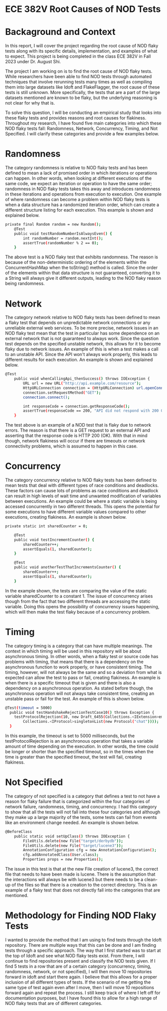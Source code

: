 # ECE 382V Root Causes of NOD Tests

# Backaground and Context

In this report, I will cover the project regarding the root cause of NOD flaky tests along with its specific details, implementation, and examples of what to expect. This project is being completed in the class ECE 382V in Fall 2023 under Dr. August Shi. 

The project I am working on is to find the root cause of NOD flaky tests. While researchers have been able to find NOD tests through automated techniques that involve rerunning tests many times as well as compiling them into large datasets like Idoft and FlakeFlagger, the root cause of these tests is still unknown. More specifically, the tests that are a part of the large datasets mentioned are known to be flaky, but the underlying reasoning is not clear for why that is. 

To solve this question, I will be conducting an empirical study that looks into these flaky tests and provides reasons and root causes for flakiness. Throughout my research, I have found five main categories into which these NOD flaky tests fall: Randomness, Network, Concurrency, Timing, and Not Specified. I will clarify these categories and provide a few examples below.

# Randomness

The category randomness is relative to NOD flaky tests and has been defined to mean a lack of promised order in which iterations or operations can happen. In other words, when looking at different executions of the same code, we expect an iteration or operation to have the same order; randomness in NOD flaky tests takes this away and introduces randomness in these iterations and operations from execution to execution. One example of where randomness can become a problem within NOD flaky tests is when a data structure has a randomized iteration order, which can create a different structure listing for each execution. This example is shown and explained below.

```bash
private final Random random = new Random();
    @Test
    public void testRandomNumberIsAlwaysEven() {
        int randomNumber = random.nextInt();
        assertTrue(randomNumber % 2 == 0);  
    }
```
The above test is a NOD flaky test that exhibits randomness. The reason is because of the non-deterministic ordering of the elements within the ConcurrentHashMap when the toString() method is called. Since the order of the elements within that data structure is not guaranteed, converting it to a String will always give it different outputs, leading to the NOD flaky reason being randomness.

# Network

The category network relative to NOD flaky tests has been defined to mean a flaky test that depends on unpredictable network connections or any unreliable external web services. To be more precise, network issues in an NOD flaky test mean that the test in particular has some dependence on an external network that is not guaranteed to always work. Since the question test depends on the specified unstable network, this allows for it to become flaky due to network issues. An example of this is when a test makes a call to an unstable API. Since the API won't always work properly, this leads to different results for each execution. An example is shown and explained below.

```bash
@Test
    public void whenCallingApi_thenSuccess() throws IOException {
        URL url = new URL("http://api.example.com/resource");
        HttpURLConnection connection = (HttpURLConnection) url.openConnection();
        connection.setRequestMethod("GET");
        connection.connect();

        int responseCode = connection.getResponseCode();
        assertTrue(responseCode == 200, "API did not respond with 200 OK");
    }
```
The test above is an example of a NOD test that is flaky due to network errors. The reason is that there is a GET request to an external API and asserting that the response code is HTTP 200 (OK). With that in mind though, network flakiness will occur if there are timeouts or network connectivity problems, which is assumed to happen in this case.

# Concurrency

The category concurrency relative to NOD flaky tests has been defined to mean tests that deal with different types of race conditions and deadlocks. These factors can cause lots of problems as race conditions and deadlock can result in high levels of wait time and unwanted modification of variables between executions. An example could be where a static variable is being accessed concurrently in two different threads. This opens the potential for some executions to have different variable values compared to other executions, creating flakiness. An example is shown below.

```bash
private static int sharedCounter = 0;

    @Test
    public void testIncrementCounter() {
        sharedCounter++;
        assertEquals(1, sharedCounter);
    }

    @Test
    public void anotherTestThatIncrementsCounter() {
        sharedCounter++;
        assertEquals(1, sharedCounter);
    }
```

In the example shown, the tests are comparing the value of the static variable sharedCounter to a constant 1. The issue of concurrency arises though from the fact that two different threads are accessing the static variable. Doing this opens the possibility of concurrency issues happening, which will then make the test flaky because of a concurrency problem.

# Timing

The category timing is a category that can have multiple meanings. The context in which timing will be used in this repository will be about asynchronous timing. In other words, when a flaky test or source code has problems with timing, that means that there is a dependency on the asynchronous function to work properly, or have consistent timing. The timing, however, will not always be the same and so a deviation from what is expected can allow the test to pass or fail, creating flakiness. An example is when there is a specific timeout that is given and there is also a dependency on a asynchronous operation. As stated before though, the asynchronous operation will not always take consistent time, creating an unstable pass or fail for the test. An example of this is shown below.

```bash
@Test(timeout = 5000)
  public void testHandshakeRejectionTestCase10() throws Exception {
    testProtocolRejection(10, new Draft_6455(Collections.<IExtension>emptyList(),
        Collections.<IProtocol>singletonList(new Protocol("chat"))));
  }
```

In this example, the timeout is set to 5000 milliseconds, but the testProtocolRejection is an asynchronous operation that takes a variable amount of time depending on the execution. In other words, the time could be longer or shorter than the specified timeout, so in the times when the time is greater than the specified timeout, the test will fail, creating flakiness.

# Not Specified

The category of not specified is a category that defines a test to not have a reason for flaky failure that is categorized within the four categories of network failure, randomness, timing, and concurrency. I had this category to show that all the tests will not fall into these four categories and although they make up a large majority of the tests, some tests can fail from events like an environment change needed. An example is shown below.

```bash
@BeforeClass
    public static void setUpClass() throws IOException {
        FileUtils.delete(new File("target/derbydb"));
        FileUtils.delete(new File("target/lucene3"));
        AnnotationConfiguration cfg = new AnnotationConfiguration();
        cfg.addAnnotatedClass(User.class);
        Properties props = new Properties();
```
The issue in this test is that at the new File creation of lucene3, the correct file that needs to have been made is lucene. There is the assumption that the interactions will always be with lucene3 but there needs to be a clean-up of the files so that there is a creation to the correct directory. This is an example of a flaky test that does not directly fall into the categories that are mentioned.

# Methodology for Finding NOD Flaky Tests

I wanted to provide the method that I am using to find tests through the Idoft repository. There are multiple ways that this can be done and I am finding tests through a specific approach. The way that I first started was to start at the top of Idoft and see what NOD flaky tests exist. From there, I will continue to find repositories present and classify the NOD tests given. If I find 5 tests in a row that are of a certain category (concurrency, timing, randomness, network, or not specified), I will then move 10 repositories forward in idoft and start there again. I believe that this allows for a proper inclusion of all different types of tests. If the scenario of me getting the same type of test again even after I move, then I will move 10 repositions forward again and repeat the process. I still keep track of where I left off for documentation purposes, but I have found this to allow for a high range of NOD flaky tests that are of different categories.
